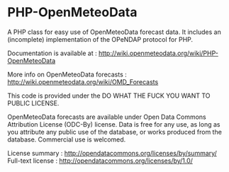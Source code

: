 PHP-OpenMeteoData
=================

A PHP class for easy use of OpenMeteoData forecast data.
It includes an (incomplete) implementation of the OPeNDAP protocol for PHP.

Documentation is available at :
http://wiki.openmeteodata.org/wiki/PHP-OpenMeteoData

More info on OpenMeteoData forecasts :
http://wiki.openmeteodata.org/wiki/OMD_Forecasts


This code is provided under the DO WHAT THE FUCK YOU WANT TO PUBLIC LICENSE.

OpenMeteoData forecasts are available under Open Data Commons Attribution License (ODC-By) license.
Data is free for any use, as long as you attribute any public use of the database, or works produced from the database.
Commercial use is welcomed. 

License summary : http://opendatacommons.org/licenses/by/summary/
Full-text license : http://opendatacommons.org/licenses/by/1.0/